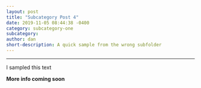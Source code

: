 ```yaml
---
layout: post
title: "Subcategory Post 4"
date: 2019-11-05 08:44:38 -0400
category: subcategory-one
subcategory: 
author: dan
short-description: A quick sample from the wrong subfolder
---
```


-----

I sampled this text

**More info coming soon**

